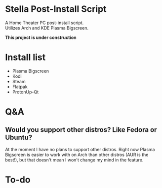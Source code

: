 # Stella Post-Install Script
A Home Theater PC post-install script.  
Utilizes Arch and KDE Plasma Bigscreen.  
  
**This project is under construction**  

# Install list 
- Plasma Bigscreen
- Kodi
- Steam
- Flatpak
- ProtonUp-Qt
  
# Q&A
## Would you support other distros? Like Fedora or Ubuntu? 
At the moment I have no plans to support other distros. Right now Plasma Bigscreen is easier to work with on Arch than other distros (AUR is the best!), but that doesn't mean I won't change my mind in the feature. 
  
# To-do
  